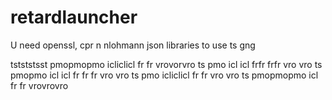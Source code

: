 # retardlauncher

U need openssl, cpr n nlohmann json libraries to use ts gng



tstststsst     pmopmopmo       icliclicl     fr      fr   vrovorvro
    ts      pmo                icl      icl  frfr  frfr  vro     vro
    ts         pmopmo          icl      icl  fr  fr  fr  vro     vro
    ts               pmo       icliclicl     fr      fr  vro     vro
    ts      pmopmopmo          icl           fr      fr   vrovrovro
